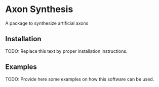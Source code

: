 # Axon Synthesis

A package to synthesize artificial axons


## Installation

TODO: Replace this text by proper installation instructions.


## Examples

TODO: Provide here some examples on how this software can be used.
